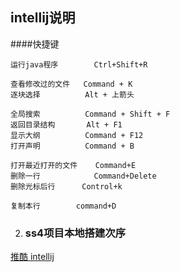 ## intellij说明
####快捷键


	运行java程序		Ctrl+Shift+R
	
	查看修改过的文件   Command + K
	逐块选择          Alt + 上箭头
	
	全局搜索          Command + Shift + F
	返回目录结构		 Alt + F1
	显示大纲          Command + F12
	打开声明          Command + B
	
	打开最近打开的文件	 Command+E
	删除一行			Command+Delete
	删除光标后行		Control+k
	
	复制本行   		command+D

	
	

2. ### ss4项目本地搭建次序  	

[推酷 intellij](http://www.tuicool.com/articles/zmuiQn)	
	

	
	
	



     

 


